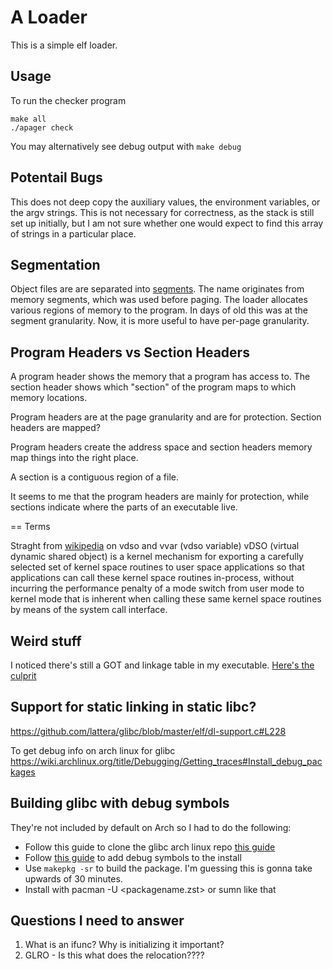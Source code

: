 # A Loader
This is a simple elf loader.

## Usage
To run the checker program
```
make all
./apager check
```

You may alternatively see debug output with `make debug`

## Potentail Bugs
This does not deep copy the auxiliary values, the environment variables,
or the argv strings. This is not necessary for correctness, as the stack
is still set up initially, but I am not sure whether one would expect to
find this array of strings in a particular place.

## Segmentation
Object files are are separated into [segments](https://en.wikipedia.org/wiki/Object_file#Segmentation). The name originates from memory segments, which was used before paging. The loader allocates various regions of memory to the program. In days of old this was at the segment granularity. Now, it is more useful to have per-page granularity.

## Program Headers vs Section Headers
A program header shows the memory that a program has access to. The section header shows which "section" of the program maps to which memory locations.

Program headers are at the page granularity and are for protection. Section headers are mapped?

Program headers create the address space and section headers memory map things into the right place.

A section is a contiguous region of a file.

It seems to me that the program headers are mainly for protection, while sections indicate where the parts of an executable live.

== Terms

Straght from [wikipedia]("https://en.wikipedia.org/wiki/VDSO") on vdso and vvar (vdso variable)
vDSO (virtual dynamic shared object) is a kernel mechanism for exporting a carefully selected set of kernel space routines to user space applications so that applications can call these kernel space routines in-process, without incurring the performance penalty of a mode switch from user mode to kernel mode that is inherent when calling these same kernel space routines by means of the system call interface.

## Weird stuff
I noticed there's still a GOT and linkage table in my executable. [Here's the culprit]("https://stackoverflow.com/questions/34850007/why-are-there-global-offset-tables-and-procedure-linkage-tables-in-statically-li")

## Support for static linking in static libc?
https://github.com/lattera/glibc/blob/master/elf/dl-support.c#L228

To get debug info on arch linux for glibc
https://wiki.archlinux.org/title/Debugging/Getting_traces#Install_debug_packages

## Building glibc with debug symbols

They're not included by default on Arch so I had to do the following:
- Follow this guide to clone the glibc arch linux repo [this guide]("https://wiki.archlinux.org/title/Arch_build_system")
- Follow [this guide]("https://wiki.archlinux.org/title/Debugging/Getting_traces#Installing_debug_packages") to add debug symbols to the install
- Use `makepkg -sr` to build the package. I'm guessing this is gonna take upwards of 30 minutes.
- Install with pacman -U <packagename.zst> or sumn like that

## Questions I need to answer

1. What is an ifunc? Why is initializing it important?
2. GLRO - Is this what does the relocation????
